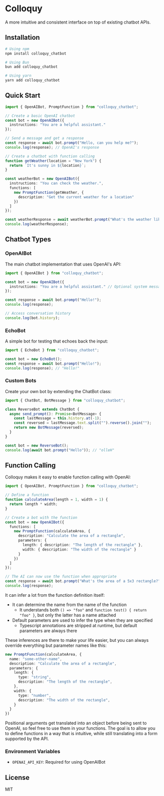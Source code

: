 # Colloquy

A more intuitive and consistent interface on top of existing chatbot APIs.

## Installation

```bash
# Using npm
npm install colloquy_chatbot

# Using Bun
bun add colloquy_chatbot

# Using yarn
yarn add colloquy_chatbot
```

## Quick Start

```typescript
import { OpenAIBot, PromptFunction } from "colloquy_chatbot";

// Create a basic OpenAI chatbot
const bot = new OpenAIBot({
  instructions: "You are a helpful assistant."
});

// Send a message and get a response
const response = await bot.prompt("Hello, can you help me?");
console.log(response); // OpenAI's response

// Create a chatbot with function calling
function getWeather(location = "New York") {
  return `It's sunny in ${location}`;
}

const weatherBot = new OpenAIBot({
  instructions: "You can check the weather.",
  functions: [
    new PromptFunction(getWeather, {
      description: "Get the current weather for a location"
    })
  ]
});

const weatherResponse = await weatherBot.prompt("What's the weather like in Tokyo?");
console.log(weatherResponse);
```

## Chatbot Types

### OpenAIBot

The main chatbot implementation that uses OpenAI's API:

```typescript
import { OpenAIBot } from "colloquy_chatbot";

const bot = new OpenAIBot({
  instructions: "You are a helpful assistant." // Optional system message
});

const response = await bot.prompt("Hello!");
console.log(response);

// Access conversation history
console.log(bot.history);
```

### EchoBot

A simple bot for testing that echoes back the input:

```typescript
import { EchoBot } from "colloquy_chatbot";

const bot = new EchoBot();
const response = await bot.prompt("Hello!");
console.log(response); // "Hello!"
```

### Custom Bots

Create your own bot by extending the ChatBot class:

```typescript
import { ChatBot, BotMessage } from "colloquy_chatbot";

class ReverseBot extends ChatBot {
  async send_prompt(): Promise<BotMessage> {
    const lastMessage = this.history.at(-1);
    const reversed = lastMessage.text.split("").reverse().join("");
    return new BotMessage(reversed);
  }
}

const bot = new ReverseBot();
console.log(await bot.prompt("Hello")); // "olleH"
```

## Function Calling

Colloquy makes it easy to enable function calling with OpenAI:

```typescript
import { OpenAIBot, PromptFunction } from "colloquy_chatbot";

// Define a function
function calculateArea(length = 1, width = 1) {
  return length * width;
}

// Create a bot with the function
const bot = new OpenAIBot({
  functions: [
    new PromptFunction(calculateArea, {
      description: "Calculate the area of a rectangle",
      parameters: {
        length: { description: "The length of the rectangle" },
        width: { description: "The width of the rectangle" }
      }
    })
  ]
});

// The AI can now use the function when appropriate
const response = await bot.prompt("What's the area of a 5x3 rectangle?");
console.log(response);
```

It can infer a lot from the function definition itself:
* It can determine the name from the name of the function
  - It understands both `() => "foo"` and `function test() { return "foo" }`, but only the latter has a name attached
* Default parameters are used to infer the type when they are specified
  - Typescript annotations are stripped at runtime, but default parameters are always there

These inferences are there to make your life easier, but you can always override everything but parameter names like this:

```typescript
new PromptFunction(calculateArea, {
  name: "some-other-name",
  description: "Calculate the area of a rectangle",
  parameters: {
    length: {
      type: "string",
      description: "The length of the rectangle",
    },
    width: {
      type: "number",
      description: "The width of the rectangle",
    }
  }
})
```

Positional arguments get translated into an object before being sent to OpenAI, so feel free to use them in your functions. The goal is to allow you to define functions in a way that is intuitive, while still translating into a form supported by the API.

### Environment Variables

- `OPENAI_API_KEY`: Required for using OpenAIBot

## License

MIT
